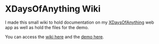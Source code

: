 # XDaysOfAnything Wiki

I made this small wiki to hold documentation on my [XDaysOfAnything](https://github.com/wolfthread/x-days-of-anything-daily-logger) web app as well as hold the files for the demo.

You can access the [wiki here](https://sylvaindessureault.com/x-days-of-anything-daily-logger-wiki/) and the [demo here](https://sylvaindessureault.com/x-days-of-anything-daily-logger-wiki/assets/demo/pages/demo.html).
